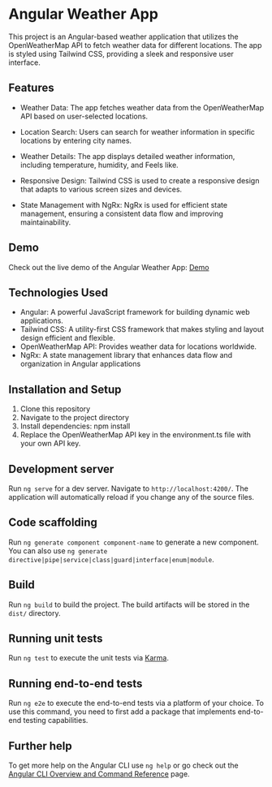 # Angular Weather App
This project is an Angular-based weather application that utilizes the OpenWeatherMap API to fetch weather data for different locations. The app is styled using Tailwind CSS, providing a sleek and responsive user interface.

## Features

- Weather Data: The app fetches weather data from the OpenWeatherMap API based on user-selected locations.

- Location Search: Users can search for weather information in specific locations by entering city names.

- Weather Details: The app displays detailed weather information, including temperature, humidity, and Feels like.

- Responsive Design: Tailwind CSS is used to create a responsive design that adapts to various screen sizes and devices.
  
- State Management with NgRx: NgRx is used for efficient state management, ensuring a consistent data flow and improving maintainability.

## Demo

Check out the live demo of the Angular Weather App: [Demo](https://angular-nice-weather.netlify.app)


## Technologies Used

- Angular: A powerful JavaScript framework for building dynamic web applications.
- Tailwind CSS: A utility-first CSS framework that makes styling and layout design efficient and flexible.
- OpenWeatherMap API: Provides weather data for locations worldwide.
- NgRx: A state management library that enhances data flow and organization in Angular applications

## Installation and Setup

1. Clone this repository
2. Navigate to the project directory
3. Install dependencies: npm install
4. Replace the OpenWeatherMap API key in the environment.ts file with your own API key.

## Development server

Run `ng serve` for a dev server. Navigate to `http://localhost:4200/`. The application will automatically reload if you change any of the source files.

## Code scaffolding

Run `ng generate component component-name` to generate a new component. You can also use `ng generate directive|pipe|service|class|guard|interface|enum|module`.

## Build

Run `ng build` to build the project. The build artifacts will be stored in the `dist/` directory.

## Running unit tests

Run `ng test` to execute the unit tests via [Karma](https://karma-runner.github.io).

## Running end-to-end tests

Run `ng e2e` to execute the end-to-end tests via a platform of your choice. To use this command, you need to first add a package that implements end-to-end testing capabilities.

## Further help

To get more help on the Angular CLI use `ng help` or go check out the [Angular CLI Overview and Command Reference](https://angular.io/cli) page.
